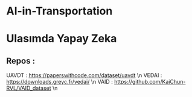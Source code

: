# AI-in-Transportation
# Ulasımda Yapay Zeka

## Repos : 
UAVDT :   https://paperswithcode.com/dataset/uavdt \n
VEDAI :   https://downloads.greyc.fr/vedai/ \n
VAID  :   https://github.com/KaiChun-RVL/VAID_dataset \n
